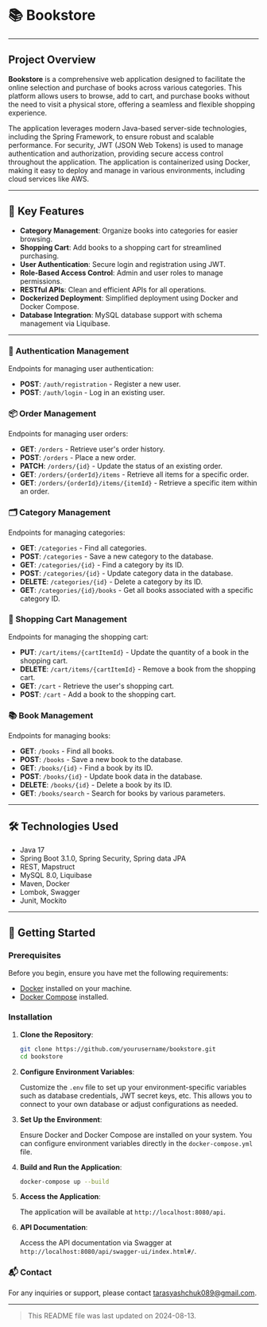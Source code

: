# 📚 Bookstore

---

## Project Overview

**Bookstore** is a comprehensive web application designed to facilitate the online selection and purchase of books across various categories. This platform allows users to browse, add to cart, and purchase books without the need to visit a physical store, offering a seamless and flexible shopping experience.

The application leverages modern Java-based server-side technologies, including the Spring Framework, to ensure robust and scalable performance. For security, JWT (JSON Web Tokens) is used to manage authentication and authorization, providing secure access control throughout the application. The application is containerized using Docker, making it easy to deploy and manage in various environments, including cloud services like AWS.

---
## 🌟 Key Features

- **Category Management**: Organize books into categories for easier browsing.
- **Shopping Cart**: Add books to a shopping cart for streamlined purchasing.
- **User Authentication**: Secure login and registration using JWT.
- **Role-Based Access Control**: Admin and user roles to manage permissions.
- **RESTful APIs**: Clean and efficient APIs for all operations.
- **Dockerized Deployment**: Simplified deployment using Docker and Docker Compose.
- **Database Integration**: MySQL database support with schema management via Liquibase.
---
### 🔑 Authentication Management

Endpoints for managing user authentication:

- **POST**: `/auth/registration` - Register a new user.
- **POST**: `/auth/login` - Log in an existing user.

### 📦 Order Management

Endpoints for managing user orders:

- **GET**: `/orders` - Retrieve user's order history.
- **POST**: `/orders` - Place a new order.
- **PATCH**: `/orders/{id}` - Update the status of an existing order.
- **GET**: `/orders/{orderId}/items` - Retrieve all items for a specific order.
- **GET**: `/orders/{orderId}/items/{itemId}` - Retrieve a specific item within an order.

### 🗂️ Category Management

Endpoints for managing categories:

- **GET**: `/categories` - Find all categories.
- **POST**: `/categories` - Save a new category to the database.
- **GET**: `/categories/{id}` - Find a category by its ID.
- **POST**: `/categories/{id}` - Update category data in the database.
- **DELETE**: `/categories/{id}` - Delete a category by its ID.
- **GET**: `/categories/{id}/books` - Get all books associated with a specific category ID.

### 🛒 Shopping Cart Management

Endpoints for managing the shopping cart:

- **PUT**: `/cart/items/{cartItemId}` - Update the quantity of a book in the shopping cart.
- **DELETE**: `/cart/items/{cartItemId}` - Remove a book from the shopping cart.
- **GET**: `/cart` - Retrieve the user's shopping cart.
- **POST**: `/cart` - Add a book to the shopping cart.

### 📚 Book Management

Endpoints for managing books:

- **GET**: `/books` - Find all books.
- **POST**: `/books` - Save a new book to the database.
- **GET**: `/books/{id}` - Find a book by its ID.
- **POST**: `/books/{id}` - Update book data in the database.
- **DELETE**: `/books/{id}` - Delete a book by its ID.
- **GET**: `/books/search` - Search for books by various parameters.
---
## 🛠️ Technologies Used

- Java 17
- Spring Boot 3.1.0, Spring Security, Spring data JPA
- REST, Mapstruct
- MySQL 8.0, Liquibase
- Maven, Docker
- Lombok, Swagger
- Junit, Mockito
---
## 🚀 Getting Started

### Prerequisites

Before you begin, ensure you have met the following requirements:

- [Docker](https://www.docker.com/get-started) installed on your machine.
- [Docker Compose](https://docs.docker.com/compose/install/) installed.

### Installation

1. **Clone the Repository**:

    ```sh
    git clone https://github.com/yourusername/bookstore.git
    cd bookstore
    ```

2. **Configure Environment Variables**:

   Customize the `.env` file to set up your environment-specific variables such as database credentials, JWT secret keys, etc. This allows you to connect to your own database or adjust configurations as needed.


3. **Set Up the Environment**:

   Ensure Docker and Docker Compose are installed on your system. You can configure environment variables directly in the `docker-compose.yml` file.


4. **Build and Run the Application**:

    ```sh
    docker-compose up --build
    ```

5. **Access the Application**:

   The application will be available at `http://localhost:8080/api`.


6. **API Documentation**:

   Access the API documentation via Swagger at `http://localhost:8080/api/swagger-ui/index.html#/`.

### 📬 Contact

For any inquiries or support, please contact [tarasyashchuk089@gmail.com](mailto:tarasyashchuk089@gmail.com).

---

> This README file was last updated on 2024-08-13.
